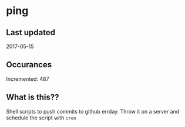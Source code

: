 # ping

## Last updated
2017-05-15

## Occurances
Incremented: 487

## What is this??
Shell scripts to push commits to github errday. Throw it on a server and schedule the script with `cron`


